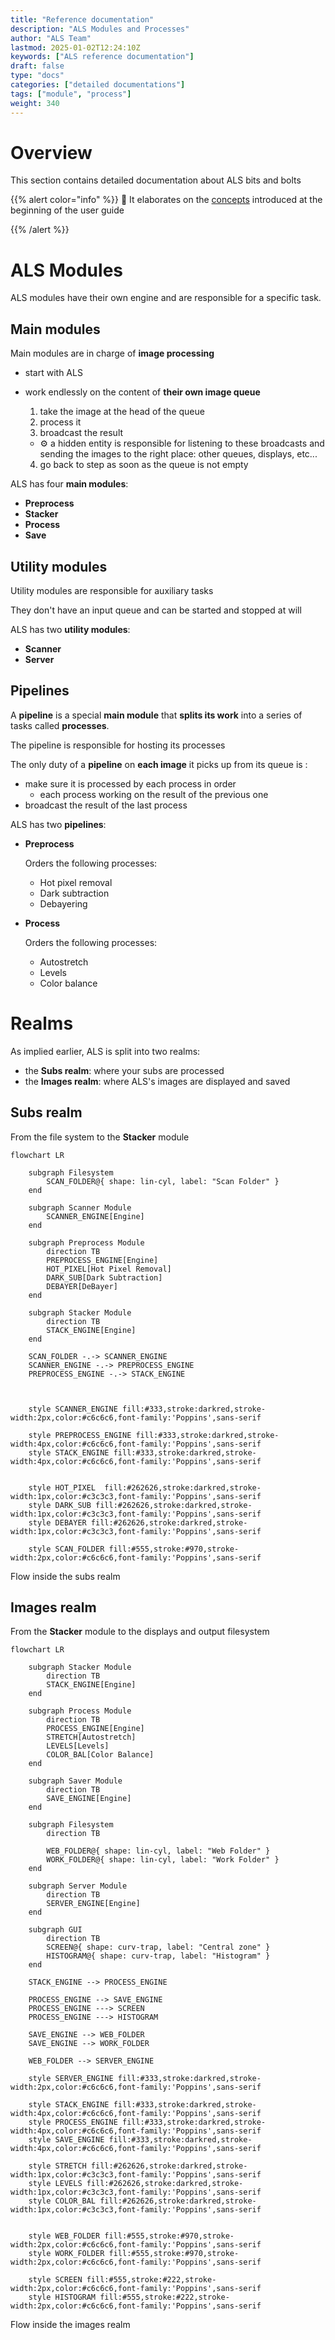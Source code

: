```yaml
---
title: "Reference documentation"
description: "ALS Modules and Processes"
author: "ALS Team"
lastmod: 2025-01-02T12:24:10Z
keywords: ["ALS reference documentation"]
draft: false
type: "docs"
categories: ["detailed documentations"]
tags: ["module", "process"]
weight: 340
---
```


# Overview

This section contains detailed documentation about ALS bits and bolts

{{% alert color="info" %}}
🧠 It elaborates on the [concepts](/docs/v0.7/userguide/concepts) introduced at the beginning of the user guide

{{% /alert %}}

# ALS Modules

ALS modules have their own engine and are responsible for a specific task.

## Main modules

Main modules are in charge of **image processing**

- start with ALS
- work endlessly on the content of **their own image queue**
  1. take the image at the head of the queue
  2. process it
  3. broadcast the result

    -  ⚙️ a hidden entity is responsible for listening to these broadcasts and sending the images to the right place: other queues, displays, etc...

  4. go back to step as soon as the queue is not empty

ALS has four **main modules**:
- **Preprocess**
- **Stacker**
- **Process**
- **Save**

## Utility modules

Utility modules are responsible for auxiliary tasks

They don't have an input queue and can be started and stopped at will

ALS has two **utility modules**:
- **Scanner**
- **Server**

## Pipelines

A **pipeline** is a special **main module** that **splits its work** into a series of tasks called **processes**.

The pipeline is responsible for hosting its processes

The only duty of a **pipeline** on **each image** it picks up from its queue is :
- make sure it is processed by each process in order
  - each process working on the result of the previous one
- broadcast the result of the last process

ALS has two **pipelines**:
- **Preprocess**

  Orders the following processes:
  - Hot pixel removal
  - Dark subtraction
  - Debayering

- **Process**

  Orders the following processes:
    - Autostretch
    - Levels
    - Color balance

# Realms

As implied earlier, ALS is split into two realms:
- the **Subs realm**: where your subs are processed
- the **Images realm**: where ALS's images are displayed and saved

## Subs realm

From the file system to the **Stacker** module

```mermaid
flowchart LR

    subgraph Filesystem
        SCAN_FOLDER@{ shape: lin-cyl, label: "Scan Folder" }
    end
        
    subgraph Scanner Module 
        SCANNER_ENGINE[Engine]
    end
           
    subgraph Preprocess Module
        direction TB
        PREPROCESS_ENGINE[Engine]
        HOT_PIXEL[Hot Pixel Removal]
        DARK_SUB[Dark Subtraction]
        DEBAYER[DeBayer]
    end  

    subgraph Stacker Module
        direction TB
        STACK_ENGINE[Engine]
    end

    SCAN_FOLDER -.-> SCANNER_ENGINE
    SCANNER_ENGINE -.-> PREPROCESS_ENGINE
    PREPROCESS_ENGINE -.-> STACK_ENGINE
    


    style SCANNER_ENGINE fill:#333,stroke:darkred,stroke-width:2px,color:#c6c6c6,font-family:'Poppins',sans-serif
    
    style PREPROCESS_ENGINE fill:#333,stroke:darkred,stroke-width:4px,color:#c6c6c6,font-family:'Poppins',sans-serif
    style STACK_ENGINE fill:#333,stroke:darkred,stroke-width:4px,color:#c6c6c6,font-family:'Poppins',sans-serif


    style HOT_PIXEL  fill:#262626,stroke:darkred,stroke-width:1px,color:#c3c3c3,font-family:'Poppins',sans-serif
    style DARK_SUB fill:#262626,stroke:darkred,stroke-width:1px,color:#c3c3c3,font-family:'Poppins',sans-serif
    style DEBAYER fill:#262626,stroke:darkred,stroke-width:1px,color:#c3c3c3,font-family:'Poppins',sans-serif

    style SCAN_FOLDER fill:#555,stroke:#970,stroke-width:2px,color:#c6c6c6,font-family:'Poppins',sans-serif
```

<p class="figcaption">Flow inside the subs realm</p>

## Images realm

From the **Stacker** module to the displays and output filesystem


```mermaid
flowchart LR

    subgraph Stacker Module
        direction TB
        STACK_ENGINE[Engine]
    end
    
    subgraph Process Module
        direction TB
        PROCESS_ENGINE[Engine]
        STRETCH[Autostretch]
        LEVELS[Levels]
        COLOR_BAL[Color Balance]
    end 
    
    subgraph Saver Module
        direction TB
        SAVE_ENGINE[Engine]
    end

    subgraph Filesystem
        direction TB
        
        WEB_FOLDER@{ shape: lin-cyl, label: "Web Folder" }
        WORK_FOLDER@{ shape: lin-cyl, label: "Work Folder" }
    end
    
    subgraph Server Module
        direction TB
        SERVER_ENGINE[Engine]
    end
    
    subgraph GUI
        direction TB
        SCREEN@{ shape: curv-trap, label: "Central zone" }
        HISTOGRAM@{ shape: curv-trap, label: "Histogram" }
    end
    
    STACK_ENGINE --> PROCESS_ENGINE
    
    PROCESS_ENGINE --> SAVE_ENGINE
    PROCESS_ENGINE ---> SCREEN
    PROCESS_ENGINE ---> HISTOGRAM
    
    SAVE_ENGINE --> WEB_FOLDER
    SAVE_ENGINE --> WORK_FOLDER

    WEB_FOLDER --> SERVER_ENGINE
    
    style SERVER_ENGINE fill:#333,stroke:darkred,stroke-width:2px,color:#c6c6c6,font-family:'Poppins',sans-serif
    
    style STACK_ENGINE fill:#333,stroke:darkred,stroke-width:4px,color:#c6c6c6,font-family:'Poppins',sans-serif
    style PROCESS_ENGINE fill:#333,stroke:darkred,stroke-width:4px,color:#c6c6c6,font-family:'Poppins',sans-serif
    style SAVE_ENGINE fill:#333,stroke:darkred,stroke-width:4px,color:#c6c6c6,font-family:'Poppins',sans-serif

    style STRETCH fill:#262626,stroke:darkred,stroke-width:1px,color:#c3c3c3,font-family:'Poppins',sans-serif
    style LEVELS fill:#262626,stroke:darkred,stroke-width:1px,color:#c3c3c3,font-family:'Poppins',sans-serif
    style COLOR_BAL fill:#262626,stroke:darkred,stroke-width:1px,color:#c3c3c3,font-family:'Poppins',sans-serif


    style WEB_FOLDER fill:#555,stroke:#970,stroke-width:2px,color:#c6c6c6,font-family:'Poppins',sans-serif
    style WORK_FOLDER fill:#555,stroke:#970,stroke-width:2px,color:#c6c6c6,font-family:'Poppins',sans-serif
    
    style SCREEN fill:#555,stroke:#222,stroke-width:2px,color:#c6c6c6,font-family:'Poppins',sans-serif
    style HISTOGRAM fill:#555,stroke:#222,stroke-width:2px,color:#c6c6c6,font-family:'Poppins',sans-serif
```

<p class="figcaption">Flow inside the images realm</p>
